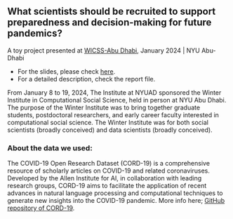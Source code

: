 ## What scientists should be recruited to support preparedness and decision-making for future pandemics?
A toy project presented at [WICSS-Abu Dhabi](https://sicss.io/2023/abu-dhabi/), January 2024 | NYU Abu-Dhabi

* For the slides, please check [here](https://docs.google.com/presentation/d/e/2PACX-1vTjxot-j75ghsldTlvp-MUtK97SuDbD6312MCDJCaJnKIp0wjlAxrDb0mJ4IN_6wxfTe12FsWbcjCH4/pub?start=false&loop=false&delayms=3000).
* For a detailed description, check the report file.

From January 8 to 19, 2024, The Institute at NYUAD sponsored the Winter Institute in Computational Social Science, held in person at NYU Abu Dhabi. The purpose of the Winter Institute was to bring together graduate students, postdoctoral researchers, and early career faculty interested in computational social science. The Winter Institute was for both social scientists (broadly conceived) and data scientists (broadly conceived).

### About the data we used:
The COVID-19 Open Research Dataset (CORD-19) is a comprehensive resource of scholarly articles on COVID-19 and related coronaviruses. Developed by the Allen Institute for AI, in collaboration with leading research groups, CORD-19 aims to facilitate the application of recent advances in natural language processing and computational techniques to generate new insights into the COVID-19 pandemic. More info here; [GitHub repository of CORD-19](https://github.com/allenai/cord19).

